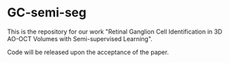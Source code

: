 # GC-semi-seg

This is the repository for our work "Retinal Ganglion Cell Identification in 3D AO-OCT Volumes with Semi-supervised Learning".

Code will be released upon the acceptance of the paper.
